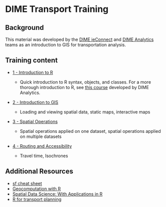 # DIME Transport Training

## Background

This material was developed by the [DIME ieConnect](https://www.worldbank.org/en/research/dime/brief/transport) and [DIME Analytics](https://www.worldbank.org/en/research/dime/data-and-analytics) teams as an introduction to GIS for transportation analysis.

## Training content

* [1 - Introduction to R](https://raw.githack.com/dime-worldbank/dime-transport-training/main/Presentations/01_introductory_module_R.html)
  - Quick introduction to R syntax, objects, and classes. For a more thorough introduction to R, see [this course](https://github.com/worldbank/dime-r-training/tree/main) developed by DIME Analytics.

* [2 - Introduction to GIS](https://raw.githack.com/dime-worldbank/dime-transport-training/main/Presentations/02-spatial-data-into.html)
  - Loading and viewing spatial data, static maps, interactive maps

* [3 - Spatial Operations](https://raw.githack.com/dime-worldbank/dime-transport-training/main/Presentations/03-spatial-data-operations.html)
  - Spatial operations applied on one dataset, spatial operations applied on multiple datasets
  
* [4 - Routing and Accessibility](https://raw.githack.com/dime-worldbank/dime-transport-training/main/Presentations/04_accessibility_R.html)
  - Travel time, Isochrones

## Additional Resources

* [sf cheat sheet](https://github.com/rstudio/cheatsheets/blob/main/sf.pdf)
* [Geocomputation with R](https://r.geocompx.org/)
* [Spatial Data Science: With Applications in R](https://r-spatial.org/book/)
* [R for transport planning](https://www.robinlovelace.net/presentations/user2019-r-for-transport-planning.html#1)

